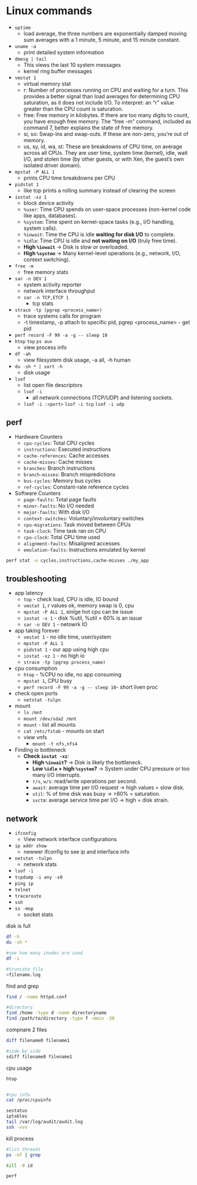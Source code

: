 # Linux commands

- `uptime`
  - load average, the three numbers are exponentially damped moving sum averages with a 1 minute, 5 minute, and 15 minute constant.
- `uname -a`
  - print detailed system information
- `dmesg | tail`
  - This views the last 10 system messages
  - kernel ring buffer messages
- `vmstat 1`
  - virtual memory stat
  - r: Number of processes running on CPU and waiting for a turn. This provides a better signal than load averages for determining CPU saturation, as it does not include I/O. To interpret: an “r” value greater than the CPU count is saturation.
  - free: Free memory in kilobytes. If there are too many digits to count, you have enough free memory. The “free -m” command, included as command 7, better explains the state of free memory.
  - si, so: Swap-ins and swap-outs. If these are non-zero, you’re out of memory.
  - us, sy, id, wa, st: These are breakdowns of CPU time, on average across all CPUs. They are user time, system time (kernel), idle, wait I/O, and stolen time (by other guests, or with Xen, the guest’s own isolated driver domain).
- `mpstat -P ALL 1`
  - prints CPU time breakdowns per CPU
- `pidstat 1`
  - like top prints a rolling summary instead of clearing the screen
- `iostat -xz 1`
  - block device activity
  - `%user`: Time CPU spends on user-space processes (non-kernel code like apps, databases).
  - `%system`: Time spent on kernel-space tasks (e.g., I/O handling, system calls).
  - `%iowait`: Time the CPU is idle **waiting for disk I/O** to complete.
  - `%idle`: Time CPU is idle and **not waiting on I/O** (truly free time).
  - **High `%iowait`** → Disk is slow or overloaded.  
  - **High `%system`** → Many kernel-level operations (e.g., network, I/O, context switching).
- `free -m`
  - free memory stats
- `sar -n DEV 1`
  - system activity reporter
  - network interface throughput
  - `sar -n TCP,ETCP 1`
    - tcp stats
- `strace -tp (pgrep <process_name>)`
  - trace systems calls for program
  - -t timestamp, -p attach to specific pid, pgrep <process_name> - get pid
- `perf record -F 99 -a -g -- sleep 10`
- `htop` `top` `ps aux`
  - view process info
- `df -ah`
  - view filesystem disk usage, -a all, -h human
- `du -sh * | sort -h`
  - disk usage 
- `lsof`
  - list open file descriptors
  - `lsof -i`
    -  all network connections (TCP/UDP) and listening sockets.
  - `lsof -i :<port>` `lsof -i tcp` `lsof -i udp`

## perf

- Hardware Counters
  - `cpu-cycles`: Total CPU cycles  
  - `instructions`: Executed instructions  
  - `cache-references`: Cache accesses  
  - `cache-misses`: Cache misses  
  - `branches`: Branch instructions  
  - `branch-misses`: Branch mispredictions  
  - `bus-cycles`: Memory bus cycles  
  - `ref-cycles`: Constant-rate reference cycles  
- Software Counters
  - `page-faults`: Total page faults  
  - `minor-faults`: No I/O needed  
  - `major-faults`: With disk I/O  
  - `context-switches`: Voluntary/involuntary switches  
  - `cpu-migrations`: Task moved between CPUs  
  - `task-clock`: Time task ran on CPU  
  - `cpu-clock`: Total CPU time used  
  - `alignment-faults`: Misaligned accesses  
  - `emulation-faults`: Instructions emulated by kernel  

```bash
perf stat -e cycles,instructions,cache-misses ./my_app
```

## troubleshooting

- app latency
  - `top` - check load, CPU is idle, IO bound
  - `vmstat 1`, r values ok, memory swap is 0, cpu 
  - `mpstat -P ALL 1`, sinlge hot cpu can be issue
  - `iostat -x 1` - disk %util, %util > 60% is an issue
  - `sar -n DEV 1` - netowrk IO
- app taking forever
  - `vmstat 1` - no idle time, user/system
  - `mpstat -P ALL 1`
  - `pidstat 1` - our app using high cpu  
  - `iostat -xz 1` - no high io
  - `strace -tp (pgrep process_name)`
- cpu consumption
  - `htop` - %CPU no idle, no app consuming
  - `mpstat 1`, CPU busy 
  - `perf record -F 99 -a -g -- sleep 10`- short liven proc
- check open ports
  - `netstat -tulpn`
- mount
  - `ls /mnt`
  - `mount /dev/sda2 /mnt`
  - `mount` - list all mounts
  - `cat /etc/fstab` - mounts on start
  - view vnfs
    - `mount -t nfs,nfs4`
- Finding io bottleneck
  - **Check `iostat -xz`**:
    - **High `%iowait`?** → Disk is likely the bottleneck.
    - **Low `%idle` + high `%system`?** → System under CPU pressure or too many I/O interrupts.
    - `r/s`, `w/s`: read/write operations per second.
    - `await`: average time per I/O request → high values = slow disk.
    - `util`: % of time disk was busy → >80% = saturation.
    - `svctm`: average service time per I/O → high = disk strain.

## network

- `ifconfig`
  - View network interface configurations
- `ip addr show`
  - newwer ifconfig to see ip and interface info
- `netstat -tulpn`
  - network stats
- `lsof -i`
- `tcpdump -i any -s0`
- `ping ip`
- `telnet`
- `traceroute`
- `ssh`
- `ss -mop`
  - socket stats

disk is full

```bash
df -h
du -sh *

#see how many inodes are used
df -i

#truncate file
>filename.log
```

find and grep

```bash
find / -name httpd.conf

#directory 
find /home -type d -name directoryname
find /path/to/directory -type f -mmin -30
```

compnare 2 files

```bash
diff filename0 filename1

#side by side
sdiff filename0 filename1
```

cpu usage

```bash
htop


#cpu info
cat /proc/cpuinfo
```



```bash
sestatus
iptables
tail /var/log/audit/audit.log
ssh -vvv
```

kill process

```bash
#list threads
ps -ef | grep

kill -9 id
```

```bash
perf
```